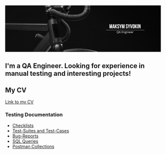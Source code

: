 ![Header](https://github.com/MaxGreyhorse/maxgreyhorse/blob/main/assets/logo.png)

## I'm a QA Engineer. Looking for experience in manual testing and interesting projects!
## My CV
[Link to my CV](https://docs.google.com/document/d/1CIrG3wxDlj8TIThXlEfUKfWJhEOQToBX_23gBeGqJ_0/edit?usp=sharing)
### Testing Documentation

- [Checklists]()
- [Test-Suites and Test-Cases]()
- [Bug-Reports]()
- [SQL Queries]()
- [Postman Collections]()

